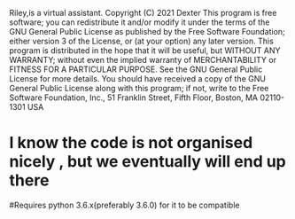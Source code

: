 Riley,is a virtual assistant.
   Copyright (C) 2021  Dexter
   This program is free software; you can redistribute it and/or modify
   it under the terms of the GNU General Public License as published by
   the Free Software Foundation; either version 3 of the License, or
   (at your option) any later version.
   This program is distributed in the hope that it will be useful,
   but WITHOUT ANY WARRANTY; without even the implied warranty of
   MERCHANTABILITY or FITNESS FOR A PARTICULAR PURPOSE.  See the
   GNU General Public License for more details.
   You should have received a copy of the GNU General Public License
   along with this program; if not, write to the Free Software Foundation,
   Inc., 51 Franklin Street, Fifth Floor, Boston, MA 02110-1301  USA
   
   
  
  # I know the code is not organised nicely , but we eventually will end up there
  
  
  
  
  
  
  #Requires python 3.6.x(preferably 3.6.0) for it to be compatible
